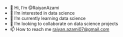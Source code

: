 - 👋 Hi, I’m @RaiyanAzami
- 👀 I’m interested in data science
- 🌱 I’m currently learning data science
- 💞️ I’m looking to collaborate on data science projects
- 📫 How to reach me raiyan.azami07@gmail.com

<!---
RaiyanAzami/RaiyanAzami is a ✨ special ✨ repository because its `README.md` (this file) appears on your GitHub profile.
You can click the Preview link to take a look at your changes.
--->
